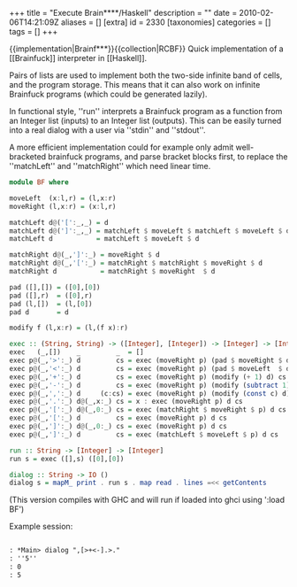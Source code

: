 +++
title = "Execute Brain****/Haskell"
description = ""
date = 2010-02-06T14:21:09Z
aliases = []
[extra]
id = 2330
[taxonomies]
categories = []
tags = []
+++

{{implementation|Brainf***}}{{collection|RCBF}}
Quick implementation of a [[Brainfuck]] interpreter in [[Haskell]].

Pairs of lists are used to implement both the two-side infinite band of cells, and the program storage. This means that it can also work on infinite Brainfuck programs (which could be generated lazily).

In functional style, ''run'' interprets a Brainfuck program as a function from an Integer list (inputs) to an Integer list (outputs). This can be easily turned into a real dialog with a user via ''stdin'' and ''stdout''.

A more efficient implementation could for example only admit well-bracketed brainfuck programs, and parse bracket blocks first, to replace the ''matchLeft'' and ''matchRight'' which need linear time.


```haskell
module BF where

moveLeft  (x:l,r) = (l,x:r)
moveRight (l,x:r) = (x:l,r) 

matchLeft d@('[':_,_) = d
matchLeft d@(']':_,_) = matchLeft $ moveLeft $ matchLeft $ moveLeft $ d
matchLeft d           = matchLeft $ moveLeft $ d

matchRight d@(_,']':_) = moveRight $ d
matchRight d@(_,'[':_) = matchRight $ matchRight $ moveRight $ d
matchRight d           = matchRight $ moveRight  $ d

pad ([],[]) = ([0],[0])
pad ([],r)  = ([0],r)
pad (l,[])  = (l,[0])
pad d       = d

modify f (l,x:r) = (l,(f x):r)

exec :: (String, String) -> ([Integer], [Integer]) -> [Integer] -> [Integer]
exec   (_,[])    _         _  = []
exec p@(_,'>':_) d         cs = exec (moveRight p) (pad $ moveRight $ d) cs
exec p@(_,'<':_) d         cs = exec (moveRight p) (pad $ moveLeft  $ d) cs
exec p@(_,'+':_) d         cs = exec (moveRight p) (modify (+ 1) d) cs
exec p@(_,'-':_) d         cs = exec (moveRight p) (modify (subtract 1) d) cs
exec p@(_,',':_) d     (c:cs) = exec (moveRight p) (modify (const c) d) cs
exec p@(_,'.':_) d@(_,x:_) cs = x : exec (moveRight p) d cs
exec p@(_,'[':_) d@(_,0:_) cs = exec (matchRight $ moveRight $ p) d cs
exec p@(_,'[':_) d         cs = exec (moveRight p) d cs
exec p@(_,']':_) d@(_,0:_) cs = exec (moveRight p) d cs
exec p@(_,']':_) d         cs = exec (matchLeft $ moveLeft $ p) d cs

run :: String -> [Integer] -> [Integer]
run s = exec ([],s) ([0],[0])

dialog :: String -> IO ()
dialog s = mapM_ print . run s . map read . lines =<< getContents

```
(This version compiles with GHC and will run if loaded into ghci using ':load BF')

Example session:


```txt

: *Main> dialog ",[>+<-].>."
: ''5''
: 0
: 5

```

